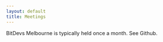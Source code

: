 ```yaml
---
layout: default
title: Meetings
---
```


BitDevs Melbourne is typically held once a month. See Github.

<!-- You can subscribe to event announcements via [meetup.com](https://www.meetup.com/Vancouver-Bitcoiners/). -->

<!-- You can also find the BitDevs events and a collection of other Bitcoin events around Vancouver in the calendar below. You can [add the corresponding ical file to your calendar here](https://calendar.google.com/calendar/ical/mktcedcb09dvpumtk6gqd8sc58%40group.calendar.google.com/public/basic.ics).

<iframe src="https://calendar.google.com/calendar/embed?src=mktcedcb09dvpumtk6gqd8sc58%40group.calendar.google.com&ctz=America%2FVancouver" style="border: 0" width="100%" height="600" frameborder="0" scrolling="no"></iframe> -->
